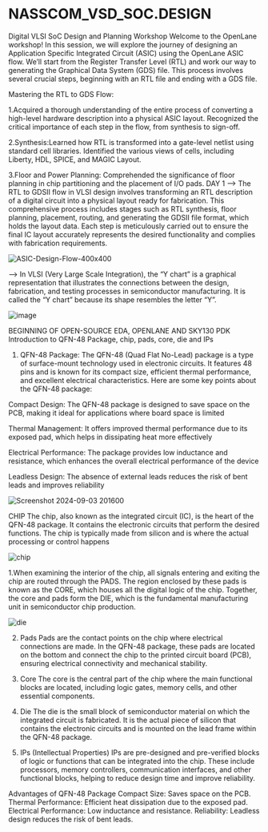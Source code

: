 # NASSCOM_VSD_SOC.DESIGN
  Digital VLSI SoC Design and Planning Workshop
        Welcome to the OpenLane workshop! In this session, we will explore the journey of designing an Application Specific Integrated Circuit (ASIC) using the OpenLane ASIC flow. We’ll start from the Register Transfer Level (RTL) and work our way to generating the Graphical Data System (GDS) file. This process involves several crucial steps, beginning with an RTL file and ending with a GDS file.

 Mastering the RTL to GDS Flow:
 
 1.Acquired a thorough understanding of the entire process of converting a high-level hardware description into a physical ASIC layout. Recognized the critical importance of each step in the flow, from synthesis 
   to sign-off.
   
 2.Synthesis:Learned how RTL is transformed into a gate-level netlist using standard cell libraries. Identified the various views of cells, including Liberty, HDL, SPICE, and MAGIC Layout.
 
 3.Floor and Power Planning: Comprehended the significance of floor planning in chip partitioning and the placement of I/O pads.
 DAY 1
--> The RTL to GDSII flow in VLSI design involves transforming an RTL description of a digital circuit into a physical layout ready for fabrication. This comprehensive process includes stages such as RTL synthesis, floor planning, placement, routing, and generating the GDSII file format, which holds the layout data. Each step is meticulously carried out to ensure the final IC layout accurately represents the desired functionality and complies with fabrication requirements.
 
 ![ASIC-Design-Flow-400x400](https://github.com/user-attachments/assets/6a83406d-c216-48f7-aa6c-29cebd9a7952)
 
--> In VLSI (Very Large Scale Integration), the “Y chart” is a graphical representation that illustrates the connections between the design, fabrication, and testing processes in semiconductor manufacturing. It is called the “Y chart” because its shape resembles the letter “Y”.

![image](https://github.com/user-attachments/assets/6a5e25aa-bb67-494d-b983-addcdbce8f02)

BEGINNING OF OPEN-SOURCE EDA, OPENLANE AND SKY130 PDK
Introduction to QFN-48 Package, chip, pads, core, die and IPs
1. QFN-48 Package:
   The QFN-48 (Quad Flat No-Lead) package is a type of surface-mount technology used in electronic circuits. It features 48 pins and is known for its compact size, efficient thermal performance, and excellent electrical characteristics. Here are some key points about the QFN-48 package:
   
Compact Design: The QFN-48 package is designed to save space on the PCB, making it ideal for applications where board space is limited

Thermal Management: It offers improved thermal performance due to its exposed pad, which helps in dissipating heat more effectively

Electrical Performance: The package provides low inductance and resistance, which enhances the overall electrical performance of the device

Leadless Design: The absence of external leads reduces the risk of bent leads and improves reliability

![Screenshot 2024-09-03 201600](https://github.com/user-attachments/assets/8d31ea76-98ec-430b-814c-a4883df74149)

CHIP 
The chip, also known as the integrated circuit (IC), is the heart of the QFN-48 package. It contains the electronic circuits that perform the desired functions. The chip is typically made from silicon and is where the actual processing or control happens

![chip](https://github.com/user-attachments/assets/9a9334bf-830c-4685-96ef-ca2dacc56c22)

1.When examining the interior of the chip, all signals entering and exiting the chip are routed through the PADS. The region enclosed by these pads is known as the CORE, which houses all the digital logic of the chip. Together, the core and pads form the DIE, which is the fundamental manufacturing unit in semiconductor chip production.

![die](https://github.com/user-attachments/assets/85e1091a-fe22-4c75-acd6-323d74e9fe6c)

2. Pads Pads are the contact points on the chip where electrical connections are made. In the QFN-48 package, these pads are located on the bottom and connect the chip to the printed circuit board (PCB), ensuring electrical connectivity and mechanical stability.

3. Core The core is the central part of the chip where the main functional blocks are located, including logic gates, memory cells, and other essential components.

4. Die The die is the small block of semiconductor material on which the integrated circuit is fabricated. It is the actual piece of silicon that contains the electronic circuits and is mounted on the lead frame within the QFN-48 package.

5. IPs (Intellectual Properties) IPs are pre-designed and pre-verified blocks of logic or functions that can be integrated into the chip. These include processors, memory controllers, communication interfaces, and other functional blocks, helping to reduce design time and improve reliability.

Advantages of QFN-48 Package
Compact Size: Saves space on the PCB.
Thermal Performance: Efficient heat dissipation due to the exposed pad.
Electrical Performance: Low inductance and resistance.
Reliability: Leadless design reduces the risk of bent leads.









